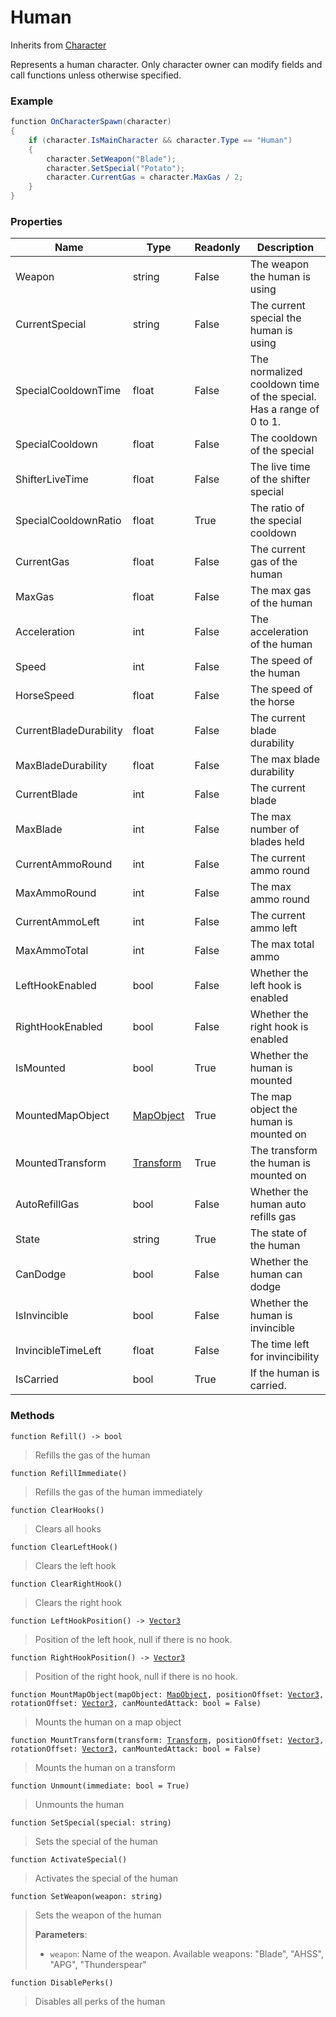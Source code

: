 # Human
Inherits from [Character](../objects/Character.md)

Represents a human character.
Only character owner can modify fields and call functions unless otherwise specified.

### Example
```csharp
function OnCharacterSpawn(character)
{
    if (character.IsMainCharacter && character.Type == "Human")
    {
        character.SetWeapon("Blade");
        character.SetSpecial("Potato");
        character.CurrentGas = character.MaxGas / 2;
    }
}
```
### Properties
|Name|Type|Readonly|Description|
|---|---|---|---|
|Weapon|string|False|The weapon the human is using|
|CurrentSpecial|string|False|The current special the human is using|
|SpecialCooldownTime|float|False|The normalized cooldown time of the special. Has a range of 0 to 1.|
|SpecialCooldown|float|False|The cooldown of the special|
|ShifterLiveTime|float|False|The live time of the shifter special|
|SpecialCooldownRatio|float|True|The ratio of the special cooldown|
|CurrentGas|float|False|The current gas of the human|
|MaxGas|float|False|The max gas of the human|
|Acceleration|int|False|The acceleration of the human|
|Speed|int|False|The speed of the human|
|HorseSpeed|float|False|The speed of the horse|
|CurrentBladeDurability|float|False|The current blade durability|
|MaxBladeDurability|float|False|The max blade durability|
|CurrentBlade|int|False|The current blade|
|MaxBlade|int|False|The max number of blades held|
|CurrentAmmoRound|int|False|The current ammo round|
|MaxAmmoRound|int|False|The max ammo round|
|CurrentAmmoLeft|int|False|The current ammo left|
|MaxAmmoTotal|int|False|The max total ammo|
|LeftHookEnabled|bool|False|Whether the left hook is enabled|
|RightHookEnabled|bool|False|Whether the right hook is enabled|
|IsMounted|bool|True|Whether the human is mounted|
|MountedMapObject|[MapObject](../objects/MapObject.md)|True|The map object the human is mounted on|
|MountedTransform|[Transform](../objects/Transform.md)|True|The transform the human is mounted on|
|AutoRefillGas|bool|False|Whether the human auto refills gas|
|State|string|True|The state of the human|
|CanDodge|bool|False|Whether the human can dodge|
|IsInvincible|bool|False|Whether the human is invincible|
|InvincibleTimeLeft|float|False|The time left for invincibility|
|IsCarried|bool|True|If the human is carried.|


### Methods
<pre class="language-typescript"><code class="lang-typescript">function Refill() -> bool</code></pre>
> Refills the gas of the human
> 
<pre class="language-typescript"><code class="lang-typescript">function RefillImmediate()</code></pre>
> Refills the gas of the human immediately
> 
<pre class="language-typescript"><code class="lang-typescript">function ClearHooks()</code></pre>
> Clears all hooks
> 
<pre class="language-typescript"><code class="lang-typescript">function ClearLeftHook()</code></pre>
> Clears the left hook
> 
<pre class="language-typescript"><code class="lang-typescript">function ClearRightHook()</code></pre>
> Clears the right hook
> 
<pre class="language-typescript"><code class="lang-typescript">function LeftHookPosition() -> <a data-footnote-ref href="#user-content-fn-43">Vector3</a></code></pre>
> Position of the left hook, null if there is no hook.
> 
<pre class="language-typescript"><code class="lang-typescript">function RightHookPosition() -> <a data-footnote-ref href="#user-content-fn-43">Vector3</a></code></pre>
> Position of the right hook, null if there is no hook.
> 
<pre class="language-typescript"><code class="lang-typescript">function MountMapObject(mapObject: <a data-footnote-ref href="#user-content-fn-19">MapObject</a>, positionOffset: <a data-footnote-ref href="#user-content-fn-43">Vector3</a>, rotationOffset: <a data-footnote-ref href="#user-content-fn-43">Vector3</a>, canMountedAttack: bool = False)</code></pre>
> Mounts the human on a map object
> 
<pre class="language-typescript"><code class="lang-typescript">function MountTransform(transform: <a data-footnote-ref href="#user-content-fn-40">Transform</a>, positionOffset: <a data-footnote-ref href="#user-content-fn-43">Vector3</a>, rotationOffset: <a data-footnote-ref href="#user-content-fn-43">Vector3</a>, canMountedAttack: bool = False)</code></pre>
> Mounts the human on a transform
> 
<pre class="language-typescript"><code class="lang-typescript">function Unmount(immediate: bool = True)</code></pre>
> Unmounts the human
> 
<pre class="language-typescript"><code class="lang-typescript">function SetSpecial(special: string)</code></pre>
> Sets the special of the human
> 
<pre class="language-typescript"><code class="lang-typescript">function ActivateSpecial()</code></pre>
> Activates the special of the human
> 
<pre class="language-typescript"><code class="lang-typescript">function SetWeapon(weapon: string)</code></pre>
> Sets the weapon of the human
> 
> **Parameters**:
> - `weapon`: Name of the weapon. Available weapons: "Blade", "AHSS", "APG", "Thunderspear"
> 
<pre class="language-typescript"><code class="lang-typescript">function DisablePerks()</code></pre>
> Disables all perks of the human
> 

[^0]: [Camera](../static/Camera.md)
[^1]: [Character](../objects/Character.md)
[^2]: [Collider](../objects/Collider.md)
[^3]: [Collision](../objects/Collision.md)
[^4]: [Color](../objects/Color.md)
[^5]: [Convert](../static/Convert.md)
[^6]: [Cutscene](../static/Cutscene.md)
[^7]: [Dict](../objects/Dict.md)
[^8]: [Game](../static/Game.md)
[^9]: [Human](../objects/Human.md)
[^10]: [Input](../static/Input.md)
[^11]: [Json](../static/Json.md)
[^12]: [LightBuiltin](../static/LightBuiltin.md)
[^13]: [LineCastHitResult](../objects/LineCastHitResult.md)
[^14]: [LineRenderer](../objects/LineRenderer.md)
[^15]: [List](../objects/List.md)
[^16]: [Locale](../static/Locale.md)
[^17]: [LodBuiltin](../static/LodBuiltin.md)
[^18]: [Map](../static/Map.md)
[^19]: [MapObject](../objects/MapObject.md)
[^20]: [MapTargetable](../objects/MapTargetable.md)
[^21]: [Math](../static/Math.md)
[^22]: [NavmeshObstacleBuiltin](../static/NavmeshObstacleBuiltin.md)
[^23]: [Network](../static/Network.md)
[^24]: [NetworkView](../objects/NetworkView.md)
[^25]: [PersistentData](../static/PersistentData.md)
[^26]: [Physics](../static/Physics.md)
[^27]: [PhysicsMaterialBuiltin](../static/PhysicsMaterialBuiltin.md)
[^28]: [Player](../objects/Player.md)
[^29]: [Prefab](../objects/Prefab.md)
[^30]: [Quaternion](../objects/Quaternion.md)
[^31]: [Random](../objects/Random.md)
[^32]: [Range](../objects/Range.md)
[^33]: [RigidbodyBuiltin](../static/RigidbodyBuiltin.md)
[^34]: [RoomData](../static/RoomData.md)
[^35]: [Set](../objects/Set.md)
[^36]: [Shifter](../objects/Shifter.md)
[^37]: [String](../static/String.md)
[^38]: [Time](../static/Time.md)
[^39]: [Titan](../objects/Titan.md)
[^40]: [Transform](../objects/Transform.md)
[^41]: [UI](../static/UI.md)
[^42]: [Vector2](../objects/Vector2.md)
[^43]: [Vector3](../objects/Vector3.md)
[^44]: [WallColossal](../objects/WallColossal.md)
[^45]: [Object](../objects/Object.md)
[^46]: [Component](../objects/Component.md)
